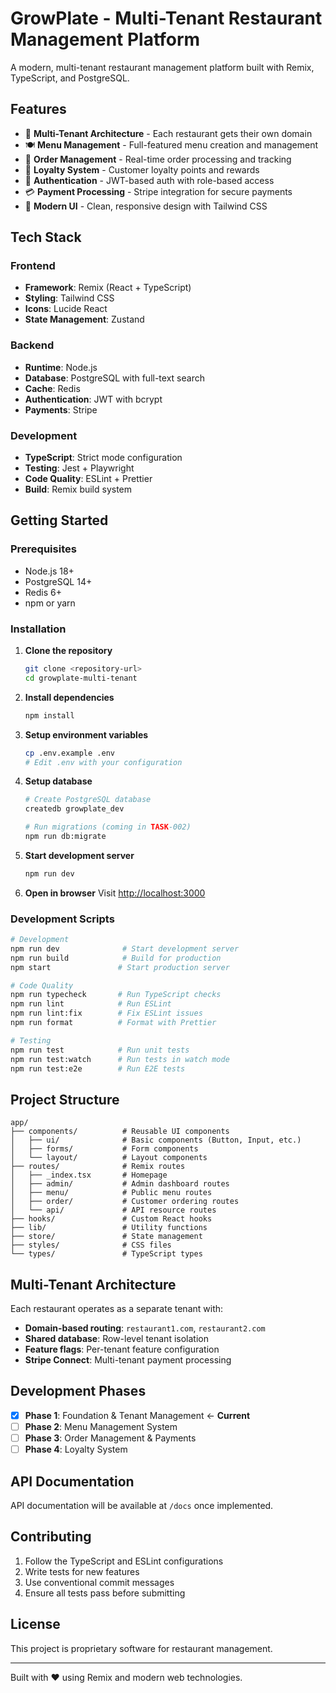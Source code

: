 # GrowPlate - Multi-Tenant Restaurant Management Platform

A modern, multi-tenant restaurant management platform built with Remix, TypeScript, and PostgreSQL.

## Features

- 🏢 **Multi-Tenant Architecture** - Each restaurant gets their own domain
- 🍽️ **Menu Management** - Full-featured menu creation and management
- 📱 **Order Management** - Real-time order processing and tracking
- 🎯 **Loyalty System** - Customer loyalty points and rewards
- 🔐 **Authentication** - JWT-based auth with role-based access
- 💳 **Payment Processing** - Stripe integration for secure payments
- 🎨 **Modern UI** - Clean, responsive design with Tailwind CSS

## Tech Stack

### Frontend
- **Framework**: Remix (React + TypeScript)
- **Styling**: Tailwind CSS
- **Icons**: Lucide React
- **State Management**: Zustand

### Backend
- **Runtime**: Node.js
- **Database**: PostgreSQL with full-text search
- **Cache**: Redis
- **Authentication**: JWT with bcrypt
- **Payments**: Stripe

### Development
- **TypeScript**: Strict mode configuration
- **Testing**: Jest + Playwright
- **Code Quality**: ESLint + Prettier
- **Build**: Remix build system

## Getting Started

### Prerequisites

- Node.js 18+ 
- PostgreSQL 14+
- Redis 6+
- npm or yarn

### Installation

1. **Clone the repository**
   ```bash
   git clone <repository-url>
   cd growplate-multi-tenant
   ```

2. **Install dependencies**
   ```bash
   npm install
   ```

3. **Setup environment variables**
   ```bash
   cp .env.example .env
   # Edit .env with your configuration
   ```

4. **Setup database**
   ```bash
   # Create PostgreSQL database
   createdb growplate_dev
   
   # Run migrations (coming in TASK-002)
   npm run db:migrate
   ```

5. **Start development server**
   ```bash
   npm run dev
   ```

6. **Open in browser**
   Visit [http://localhost:3000](http://localhost:3000)

### Development Scripts

```bash
# Development
npm run dev              # Start development server
npm run build            # Build for production
npm start               # Start production server

# Code Quality
npm run typecheck       # Run TypeScript checks
npm run lint            # Run ESLint
npm run lint:fix        # Fix ESLint issues
npm run format          # Format with Prettier

# Testing
npm run test            # Run unit tests
npm run test:watch      # Run tests in watch mode
npm run test:e2e        # Run E2E tests
```

## Project Structure

```
app/
├── components/          # Reusable UI components
│   ├── ui/              # Basic components (Button, Input, etc.)
│   ├── forms/           # Form components
│   └── layout/          # Layout components
├── routes/              # Remix routes
│   ├── _index.tsx       # Homepage
│   ├── admin/           # Admin dashboard routes
│   ├── menu/            # Public menu routes
│   ├── order/           # Customer ordering routes
│   └── api/             # API resource routes
├── hooks/               # Custom React hooks
├── lib/                 # Utility functions
├── store/               # State management
├── styles/              # CSS files
└── types/               # TypeScript types
```

## Multi-Tenant Architecture

Each restaurant operates as a separate tenant with:
- **Domain-based routing**: `restaurant1.com`, `restaurant2.com`
- **Shared database**: Row-level tenant isolation
- **Feature flags**: Per-tenant feature configuration
- **Stripe Connect**: Multi-tenant payment processing

## Development Phases

- [x] **Phase 1**: Foundation & Tenant Management ← **Current**
- [ ] **Phase 2**: Menu Management System
- [ ] **Phase 3**: Order Management & Payments
- [ ] **Phase 4**: Loyalty System

## API Documentation

API documentation will be available at `/docs` once implemented.

## Contributing

1. Follow the TypeScript and ESLint configurations
2. Write tests for new features
3. Use conventional commit messages
4. Ensure all tests pass before submitting

## License

This project is proprietary software for restaurant management.

---

Built with ❤️ using Remix and modern web technologies.